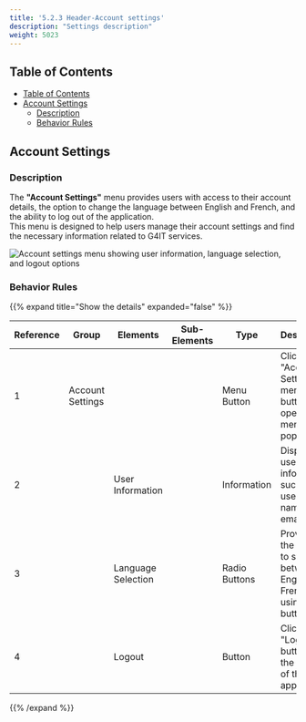 ```yaml
---
title: '5.2.3 Header-Account settings'
description: "Settings description"
weight: 5023
---
```


## Table of Contents

<!-- TOC -->
  * [Table of Contents](#table-of-contents)
  * [Account Settings](#account-settings)
    * [Description](#description)
    * [Behavior Rules](#behavior-rules)
<!-- TOC -->

## Account Settings

### Description

The **"Account Settings"** menu provides users with access to their account details, the option to change the language
between English and French, and the ability to log out of the application.  
This menu is designed to help users manage their account settings and find the necessary information related to G4IT
services.

![Account settings menu showing user information, language selection, and logout options](../images/account_settings.png)

### Behavior Rules

{{% expand title="Show the details" expanded="false" %}}

| Reference | Group            | Elements           | Sub-Elements | Type          | Description                                                                   |
|-----------|------------------|--------------------|--------------|---------------|-------------------------------------------------------------------------------|
| 1         | Account Settings |                    |              | Menu Button   | Clicking the "Account Settings" menu button opens the menu popup.             |
| 2         |                  | User Information   |              | Information   | Displays user information such as the user’s name and email.                  |
| 3         |                  | Language Selection |              | Radio Buttons | Provides the option to switch between English and French using radio buttons. |
| 4         |                  | Logout             |              | Button        | Clicking the "Logout" button logs the user out of the application.            |

{{% /expand %}}
